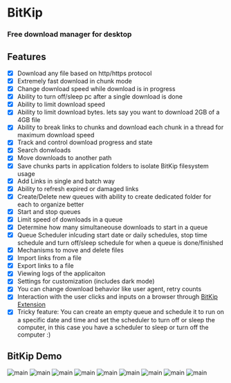 # BitKip
### Free download manager for desktop 

## Features

- [x] Download any file based on http/https protocol
- [x] Extremely fast download in chunk mode
- [x] Change download speed while download is in progress
- [x] Ability to turn off/sleep pc after a single download is done
- [x] Ability to limit download speed
- [x] Ability to limit download bytes. lets say you want to download 2GB of a 4GB file
- [x] Ability to break links to chunks and download each chunk in a thread for maximum download speed
- [x] Track and control download progress and state
- [x] Search donwloads
- [x] Move downloads to another path 
- [x] Save chunks parts in application folders to isolate BitKip filesystem usage
- [x] Add Links in single and batch way
- [x] Ability to refresh expired or damaged links
- [x] Create/Delete new queues with ability to create dedicated folder for each to organize better
- [x] Start and stop queues
- [x] Limit speed of downloads in a queue
- [x] Determine how many simultaneouse downloads to start in a queue
- [x] Queue Scheduler inlcuding start date or daily schedules, stop time schedule and turn off/sleep schedule for when a queue is done/finished
- [x] Mechanisms to move and delete files 
- [x] Import links from a file
- [x] Export links to a file
- [x] Viewing logs of the applicaiton
- [x] Settings for customization (includes dark mode)
- [x] You can change download behavior like user agent, retry counts
- [x] Interaction with the user clicks and inputs on a browser through [BitKip Extension](https://github.com/DarkDeveloper-arch/BitKip-extensions)
- [x] Tricky feature: You can create an empty queue and schedule it to run on a specific date and time and set the scheduler to turn off or sleep the computer, in this case you have a scheduler to sleep or turn off the computer :)

## BitKip Demo

![main](https://github.com/DarkDeveloper-arch/BitKip/blob/main/readme-img/main.png)
![main](https://github.com/DarkDeveloper-arch/BitKip/blob/main/readme-img/single.png)
![main](https://github.com/DarkDeveloper-arch/BitKip/blob/main/readme-img/batch.png)
![main](https://github.com/DarkDeveloper-arch/BitKip/blob/main/readme-img/batch-list.png)
![main](https://github.com/DarkDeveloper-arch/BitKip/blob/main/readme-img/queue-settings.png)
![main](https://github.com/DarkDeveloper-arch/BitKip/blob/main/readme-img/queue-scheduler.png)
![main](https://github.com/DarkDeveloper-arch/BitKip/blob/main/readme-img/settings-1.png)
![main](https://github.com/DarkDeveloper-arch/BitKip/blob/main/readme-img/settings-2.png)
![main](https://github.com/DarkDeveloper-arch/BitKip/blob/main/readme-img/logs.png)


